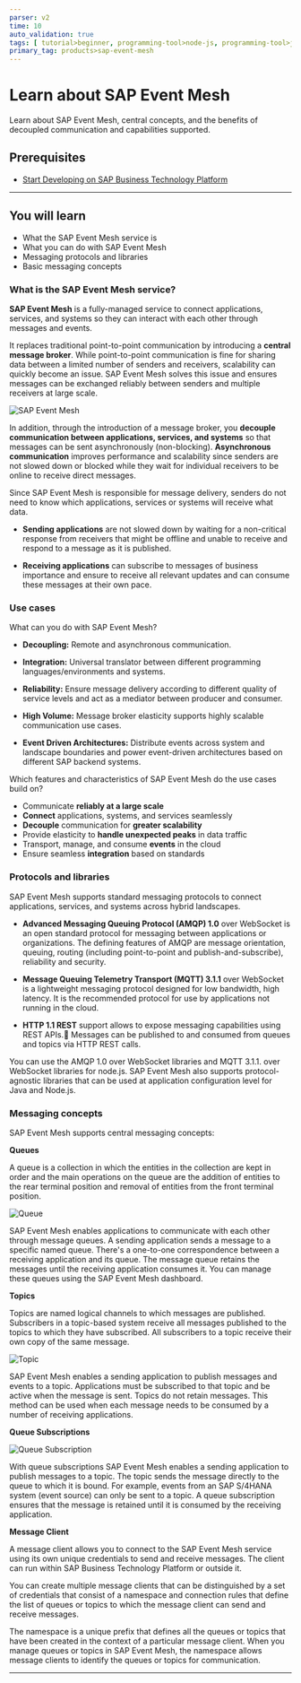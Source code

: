 ```yaml
---
parser: v2
time: 10
auto_validation: true
tags: [ tutorial>beginner, programming-tool>node-js, programming-tool>java, products>sap-business-technology-platform]
primary_tag: products>sap-event-mesh
---
```


# Learn about SAP Event Mesh
<!-- description --> Learn about SAP Event Mesh, central concepts, and the benefits of decoupled communication and capabilities supported.

## Prerequisites
- [Start Developing on SAP Business Technology Platform](mission.scp-1-start-developing)

---

## You will learn
  - What the SAP Event Mesh service is
  - What you can do with SAP Event Mesh
  - Messaging protocols and libraries
  - Basic messaging concepts


### What is the SAP Event Mesh service?


**SAP Event Mesh** is a fully-managed service to connect applications, services, and systems so they can interact with each other through messages and events.

It replaces traditional point-to-point communication by introducing a **central message broker**. While point-to-point communication is fine for sharing data between a limited number of senders and receivers, scalability can quickly become an issue. SAP Event Mesh solves this issue and ensures messages can be exchanged reliably between senders and multiple receivers at large scale.

![SAP Event Mesh](01.png)

In addition, through the introduction of a message broker, you **decouple communication between applications, services, and systems** so that messages can be sent asynchronously (non-blocking). **Asynchronous communication** improves performance and scalability since senders are not slowed down or blocked while they wait for individual receivers to be online to receive direct messages.

Since SAP Event Mesh is responsible for message delivery, senders do not need to know which applications, services or systems will receive what data.

- **Sending applications** are not slowed down by waiting for a non-critical response from receivers that might be offline and unable to receive and respond to a message as it is published.

- **Receiving applications** can subscribe to messages of business importance and ensure to receive all relevant updates and can consume these messages at their own pace.



### Use cases


What can you do with SAP Event Mesh?

- **Decoupling:** Remote and asynchronous communication.

- **Integration:** Universal translator between different programming languages/environments and systems.

- **Reliability:** Ensure message delivery according to different quality of service levels and act as a mediator between producer and consumer.

- **High Volume:** Message broker elasticity supports highly scalable communication use cases.

- **Event Driven Architectures:** Distribute events across system and landscape boundaries and power event-driven architectures based on different SAP backend systems.

Which features and characteristics of SAP Event Mesh do the use cases build on?

- Communicate **reliably at a large scale**
- **Connect** applications, systems, and services seamlessly
- **Decouple** communication for **greater scalability**
- Provide elasticity to **handle unexpected peaks** in data traffic
- Transport, manage, and consume **events** in the cloud
- Ensure seamless **integration** based on standards



### Protocols and libraries


SAP Event Mesh supports standard messaging protocols to connect applications, services, and systems across hybrid landscapes.

- **Advanced Messaging Queuing Protocol (AMQP) 1.0** over WebSocket is an open standard protocol for messaging between applications or organizations. The defining features of AMQP are message orientation, queuing, routing (including point-to-point and publish-and-subscribe), reliability and security.

- **Message Queuing Telemetry Transport (MQTT) 3.1.1** over WebSocket is a lightweight messaging protocol designed for low bandwidth, high latency. It is the recommended protocol for use by applications not running in the cloud.

- **HTTP 1.1 REST** support allows to expose messaging capabilities using REST APIs. Messages can be published to and consumed from queues and topics via HTTP REST calls.

You can use the AMQP 1.0 over WebSocket libraries and MQTT 3.1.1. over WebSocket libraries for node.js. SAP Event Mesh also supports protocol-agnostic libraries that can be used at application configuration level for Java and Node.js.




### Messaging concepts


SAP Event Mesh supports central messaging concepts:

**Queues**

A queue is a collection in which the entities in the collection are kept in order and the main operations on the queue are the addition of entities to the rear terminal position and removal of entities from the front terminal position.

![Queue](02.png)

SAP Event Mesh  enables applications to communicate with each other through message queues. A sending application sends a message to a specific named queue. There's a one-to-one correspondence between a receiving application and its queue. The message queue retains the messages until the receiving application consumes it. You can manage these queues using the SAP Event Mesh dashboard.

**Topics**

Topics are named logical channels to which messages are published. Subscribers in a topic-based system receive all messages published to the topics to which they have subscribed. All subscribers to a topic receive their own copy of the same message.

![Topic](03.png)

SAP Event Mesh enables a sending application to publish messages and events to a topic. Applications must be subscribed to that topic and be active when the message is sent. Topics do not retain messages. This method can be used when each message needs to be consumed by a number of receiving applications.

**Queue Subscriptions**

![Queue Subscription](04.png)

With queue subscriptions SAP Event Mesh enables a sending application to publish messages to a topic. The topic sends the message directly to the queue to which it is bound. For example, events from an SAP S/4HANA system (event source) can only be sent to a topic. A queue subscription ensures that the message is retained until it is consumed by the receiving application.

**Message Client**

A message client allows you to connect to the SAP Event Mesh service using its own unique credentials to send and receive messages. The client can run within SAP Business Technology Platform or outside it.

You can create multiple message clients that can be distinguished by a set of credentials that consist of a namespace and connection rules that define the list of queues or topics to which the message client can send and receive messages.

The namespace is a unique prefix that defines all the queues or topics that have been created in the context of a particular message client. When you manage queues or topics in SAP Event Mesh,  the namespace allows message clients to identify the queues or topics for communication.



---
